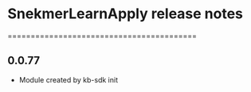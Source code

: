 # SnekmerLearnApply release notes
=========================================

0.0.77
-----
* Module created by kb-sdk init
